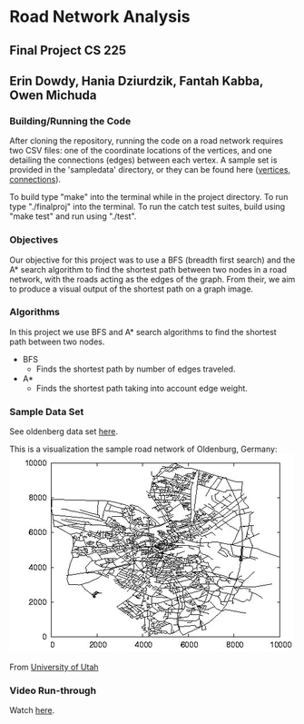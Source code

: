 # Road Network Analysis
## Final Project CS 225
## Erin Dowdy, Hania Dziurdzik, Fantah Kabba, Owen Michuda

### Building/Running the Code

After cloning the repository, running the code on a road network requires two CSV files: one of the coordinate locations of the vertices, and one detailing the connections (edges) between each vertex. A sample set is provided in the 'sampledata' directory, or they can be found here ([vertices](https://www.cs.utah.edu/~lifeifei/research/tpq/OL.cnode), [connections](https://www.cs.utah.edu/~lifeifei/research/tpq/OL.cedge)). 

To build type "make" into the terminal while in the project directory. To run type "./finalproj" into the terminal. To run the catch test suites, build using "make test" and run using "./test".

### Objectives

Our objective for this project was to use a BFS (breadth first search) and the A* search algorithm to find the shortest path between two nodes in a road network, with the roads acting as the edges of the graph. From their, we aim to produce a visual output of the shortest path on a graph image.

### Algorithms

In this project we use BFS and A* search algorithms to find the shortest path between two nodes.
- BFS
  - Finds the shortest path by number of edges traveled.
- A*
  - Finds the shortest path taking into account edge weight.

### Sample Data Set

See oldenberg data set [here](https://www.cs.utah.edu/~lifeifei/SpatialDataset.htm).

This is a visualization the sample road network of Oldenburg, Germany:
![network visual](sampledata/roadnetworkvis.jpg)

From [University of Utah](https://www.cs.utah.edu/~lifeifei/SpatialDataset.htm)

### Video Run-through

Watch [here](https://www.youtube.com/watch?v=ZoG5jJ3E8rg).
